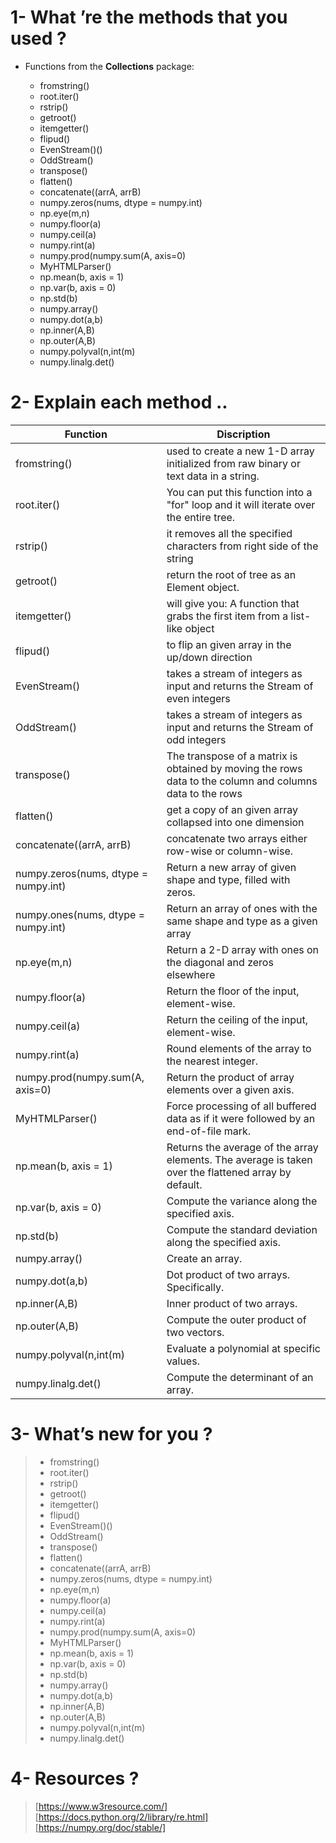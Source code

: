 # 1- What ’re the methods that you used ?

<ul>
  <li> Functions from the <b>Collections</b> package: </li>
  <ul>
    <li>fromstring()</li>
    <li>root.iter()</li>
    <li>rstrip()</li>
    <li>getroot()</li>
    <li>itemgetter()</li>
    <li>flipud() </li>
    <li>EvenStream()()</li>
    <li>OddStream()</li>
    <li>transpose()</li>
    <li>flatten()</li>
    <li>concatenate((arrA, arrB)</li>
    <li>numpy.zeros(nums, dtype = numpy.int)</li>
    <li>np.eye(m,n)</li>
    <li>numpy.floor(a)</li>
    <li>numpy.ceil(a)</li>
    <li>numpy.rint(a)</li>
    <li>numpy.prod(numpy.sum(A, axis=0)</li>
    <li>MyHTMLParser()</li>
    <li>np.mean(b, axis = 1)</li>
    <li>np.var(b, axis = 0)</li>
    <li>np.std(b)</li>
    <li>numpy.array()</li>
    <li>numpy.dot(a,b)</li>
    <li>np.inner(A,B)</li>
    <li>np.outer(A,B)</li>
    <li>numpy.polyval(n,int(m)</li>
    <li>numpy.linalg.det()</li>
    </ul>
  </ul>

# 2- Explain each method ..

|            <b>Function</b>                |                                       <b>Discription</b>                                |
|-------------------------------------------|-----------------------------------------------------------------------------------------|
| fromstring()             | used to create a new 1-D array initialized from raw binary or text data in a string.  |
|root.iter() |You can put this function into a "for" loop and it will iterate over the entire tree.   |                                  
|rstrip()   |it removes all the specified characters from right side of the string|                        
|getroot() | return the root of tree as an Element object. |
| itemgetter()         | will give you: A function that grabs the first item from a list-like object|
| flipud()                      |    to flip an given array in the up/down direction|
| EvenStream() | takes a stream of integers as input and returns the Stream of even integers|
| OddStream() | takes a stream of integers as input and returns the Stream of odd integers|
|transpose()|The transpose of a matrix is obtained by moving the rows data to the column and columns data to the rows|
|flatten()|get a copy of an given array collapsed into one dimension|
|concatenate((arrA, arrB)|concatenate two arrays either row-wise or column-wise. |
|numpy.zeros(nums, dtype = numpy.int)|Return a new array of given shape and type, filled with zeros.|
|numpy.ones(nums, dtype = numpy.int)|Return an array of ones with the same shape and type as a given array|
|np.eye(m,n)|Return a 2-D array with ones on the diagonal and zeros elsewhere|
|numpy.floor(a)|Return the floor of the input, element-wise.|
|numpy.ceil(a)|Return the ceiling of the input, element-wise.|
|numpy.rint(a)|Round elements of the array to the nearest integer.|
|numpy.prod(numpy.sum(A, axis=0)|Return the product of array elements over a given axis.|
|MyHTMLParser()|Force processing of all buffered data as if it were followed by an end-of-file mark.|
|np.mean(b, axis = 1)|Returns the average of the array elements. The average is taken over the flattened array by default.|
|np.var(b, axis = 0)|Compute the variance along the specified axis.|
|np.std(b)|Compute the standard deviation along the specified axis.|
|numpy.array()|Create an array.|
|numpy.dot(a,b)|Dot product of two arrays. Specifically.|
|np.inner(A,B)|Inner product of two arrays.|
|np.outer(A,B)|Compute the outer product of two vectors.|
|numpy.polyval(n,int(m)|Evaluate a polynomial at specific values.|
|numpy.linalg.det()|Compute the determinant of an array.|

# 3- What’s new for you ?
> <ul>
> <li>fromstring()</li>
> <li>root.iter()</li>
> <li>rstrip()</li>
> <li>getroot()</li>
> <li>itemgetter()</li>
> <li>flipud() </li>
> <li>EvenStream()()</li>
> <li>OddStream()</li>
> <li>transpose()</li>
> <li>flatten()</li>
> <li>concatenate((arrA, arrB)</li>
> <li>numpy.zeros(nums, dtype = numpy.int)</li>
> <li>np.eye(m,n)</li>
> <li>numpy.floor(a)</li>
> <li>numpy.ceil(a)</li>
> <li>numpy.rint(a)</li>
> <li>numpy.prod(numpy.sum(A, axis=0)</li>
> <li>MyHTMLParser()</li>
> <li>np.mean(b, axis = 1)</li>
> <li>np.var(b, axis = 0)</li>
> <li>np.std(b)</li>
> <li>numpy.array()</li>
> <li>numpy.dot(a,b)</li>
> <li>np.inner(A,B)</li>
> <li>np.outer(A,B)</li>
> <li>numpy.polyval(n,int(m)</li>
> <li>numpy.linalg.det()</li>
> </ul>

# 4- Resources ? 

> [https://www.w3resource.com/] [https://docs.python.org/2/library/re.html]
> [https://numpy.org/doc/stable/]
